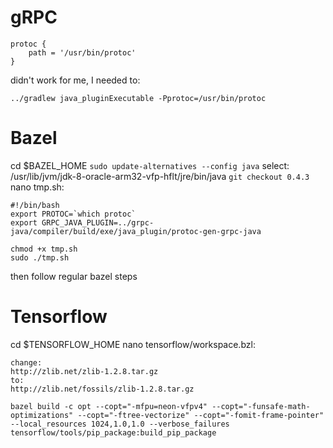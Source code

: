 # gRPC
```
protoc {
    path = '/usr/bin/protoc'
}
```
didn't work for me, I needed to:
```
../gradlew java_pluginExecutable -Pprotoc=/usr/bin/protoc
```



# Bazel
cd $BAZEL_HOME
`sudo update-alternatives --config java`
select: 
/usr/lib/jvm/jdk-8-oracle-arm32-vfp-hflt/jre/bin/java
`git checkout 0.4.3`
nano tmp.sh:
```
#!/bin/bash
export PROTOC=`which protoc`
export GRPC_JAVA_PLUGIN=../grpc-java/compiler/build/exe/java_plugin/protoc-gen-grpc-java
```
```
chmod +x tmp.sh
sudo ./tmp.sh
```
then follow regular bazel steps

# Tensorflow
cd $TENSORFLOW_HOME
nano tensorflow/workspace.bzl:
```
change:
http://zlib.net/zlib-1.2.8.tar.gz
to:
http://zlib.net/fossils/zlib-1.2.8.tar.gz
```

`bazel build -c opt --copt="-mfpu=neon-vfpv4" --copt="-funsafe-math-optimizations" --copt="-ftree-vectorize" --copt="-fomit-frame-pointer" --local_resources 1024,1.0,1.0 --verbose_failures tensorflow/tools/pip_package:build_pip_package`
